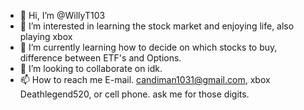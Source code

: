 - 👋 Hi, I’m @WillyT103
- 👀 I’m interested in learning the stock market and enjoying life, also playing xbox
- 🌱 I’m currently learning how to decide on which stocks to buy, difference between ETF's and Options.
- 💞️ I’m looking to collaborate on idk.  
- 📫 How to reach me E-mail. candiman1031@gmail.com, xbox Deathlegend520, or cell phone. ask me for those digits.

<!---
WillyT103/WillyT103 is a ✨ special ✨ repository because its `README.md` (this file) appears on your GitHub profile.
You can click the Preview link to take a look at your changes.
--->
